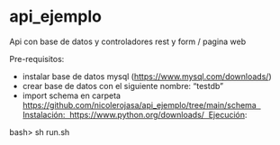 # api_ejemplo
Api con base de datos y controladores rest y form / pagina web

Pre-requisitos:

- instalar base de datos mysql (https://www.mysql.com/downloads/)
- crear base de datos con el siguiente nombre: “testdb”
- import schema en carpeta https://github.com/nicolerojasa/api_ejemplo/tree/main/schema  Instalación:  https://www.python.org/downloads/  Ejecución:

bash> sh run.sh
